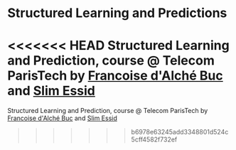 # Structured Learning and Predictions
<<<<<<< HEAD
Structured Learning and Prediction, course @ Telecom ParisTech by [Francoise d'Alché Buc](http://perso.telecom-paristech.fr/~fdalche/Site/index.html) and [Slim Essid](http://perso.telecom-paristech.fr/~essid/)
=======
Structured Learning and Prediction, course @ Telecom ParisTech by [Francoise d'Alché Buc](http://perso.telecom-paristech.fr/~fdalche/Site/index.html) and [Slim Essid](http://perso.telecom-paristech.fr/~essid/)
>>>>>>> b6978e63245add3348801d524c5cff4582f732ef
